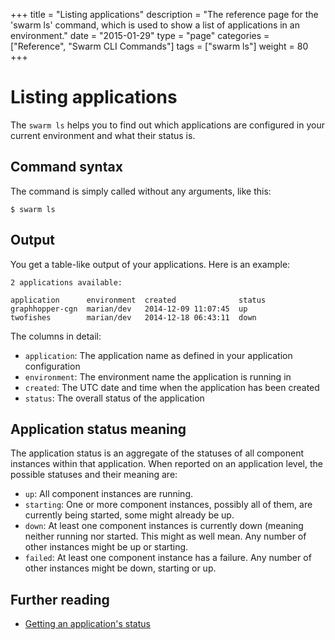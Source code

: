 +++
title = "Listing applications"
description = "The reference page for the 'swarm ls' command, which is used to show a list of applications in an environment."
date = "2015-01-29"
type = "page"
categories = ["Reference", "Swarm CLI Commands"]
tags = ["swarm ls"]
weight = 80
+++

# Listing applications

The `swarm ls` helps you to find out which applications are configured in your current environment and what their status is.

## Command syntax

The command is simply called without any arguments, like this:

```nohighlight
$ swarm ls
```

## Output

You get a table-like output of your applications. Here is an example:

```nohighlight
2 applications available:

application      environment  created              status
graphhopper-cgn  marian/dev   2014-12-09 11:07:45  up
twofishes        marian/dev   2014-12-18 06:43:11  down
```

The columns in detail:

 * `application`: The application name as defined in your application configuration
 * `environment`: The environment name the application is running in
 * `created`: The UTC date and time when the application has been created
 * `status`: The overall status of the application

## Application status meaning

The application status is an aggregate of the statuses of all component instances within that application. When reported on an application level, the possible statuses and their meaning are:

 * `up`: All component instances are running.
 * `starting`: One or more component instances, possibly all of them, are currently being started, some might already be up.
 * `down`: At least one component instances is currently down (meaning neither running nor started. This might as well mean. Any number of other instances might be up or starting.
 * `failed`: At least one component instance has a failure. Any number of other instances might be down, starting or up.


## Further reading

* [Getting an application's status](/reference/cli/status/)
